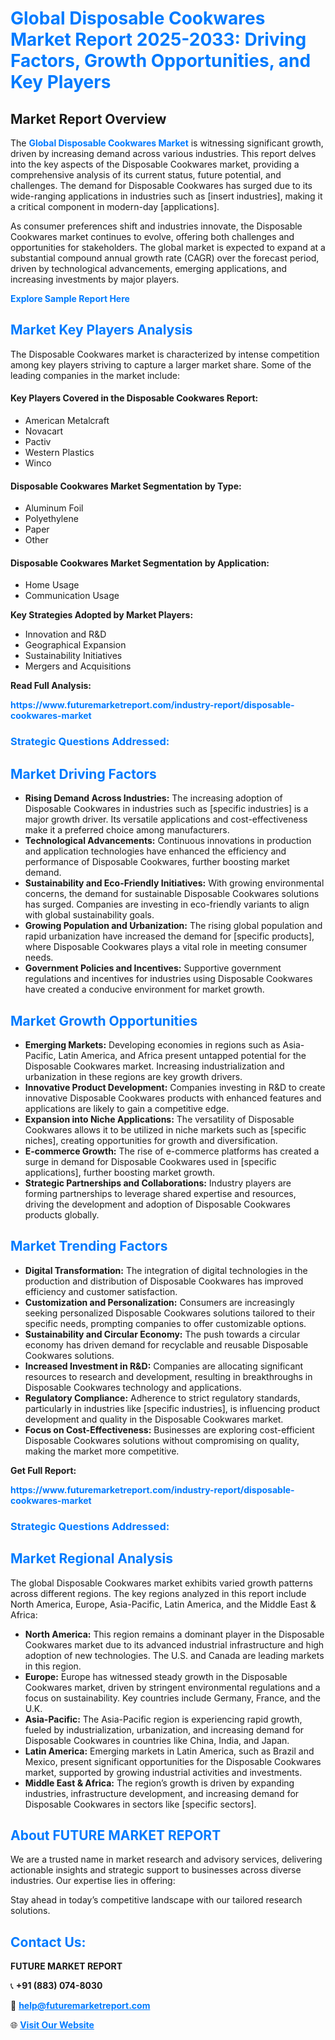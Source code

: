 <h1 style="color: #007BFF;">Global Disposable Cookwares Market Report 2025-2033: Driving Factors, Growth Opportunities, and Key Players</h1>

<section id="overview">
<h2>Market Report Overview</h2>
<p>The <a href="https://www.futuremarketreport.com/industry-report/disposable-cookwares-market" style="color: #007BFF; text-decoration: none;"><strong>Global Disposable Cookwares Market</strong></a> is witnessing significant growth, driven by increasing demand across various industries. This report delves into the key aspects of the Disposable Cookwares market, providing a comprehensive analysis of its current status, future potential, and challenges. The demand for Disposable Cookwares has surged due to its wide-ranging applications in industries such as [insert industries], making it a critical component in modern-day [applications].</p>
<p>As consumer preferences shift and industries innovate, the Disposable Cookwares market continues to evolve, offering both challenges and opportunities for stakeholders. The global market is expected to expand at a substantial compound annual growth rate (CAGR) over the forecast period, driven by technological advancements, emerging applications, and increasing investments by major players.</p>
</section>

<section id="overview">
<p><a href="https://www.futuremarketreport.com/request-sample/reportId=107894" style="color: #007BFF; text-decoration: none;"><strong>Explore Sample Report Here</strong></a></p>
</section>

<section id="key-players">
<h2 style="color: #007BFF;">Market Key Players Analysis</h2>
<p>The Disposable Cookwares market is characterized by intense competition among key players striving to capture a larger market share. Some of the leading companies in the market include:</p>
<h4>Key Players Covered in the Disposable Cookwares Report:</h4>
<ul><li>American Metalcraft</li><li>Novacart</li><li>Pactiv</li><li>Western Plastics</li><li>Winco</li></ul>
<h4>Disposable Cookwares Market Segmentation by Type:</h4>
<ul><li>Aluminum Foil</li><li>Polyethylene</li><li>Paper</li><li>Other</li></ul>

<h4>Disposable Cookwares Market Segmentation by Application:</h4>
<ul><li>Home Usage</li><li>Communication Usage</li></ul>
<p><strong>Key Strategies Adopted by Market Players:</strong></p>
<ul>
<li>Innovation and R&D</li>
<li>Geographical Expansion</li>
<li>Sustainability Initiatives</li>
<li>Mergers and Acquisitions</li>
</ul>
</section>

<section>
<p><strong>Read Full Analysis: </strong></p><a href="https://www.futuremarketreport.com/industry-report/disposable-cookwares-market" style="color: #007BFF; text-decoration: none;"><strong>https://www.futuremarketreport.com/industry-report/disposable-cookwares-market</strong></a>
<h3 style="color: #007BFF;">Strategic Questions Addressed:</h3>
</section>

<section id="driving-factors">
<h2 style="color: #007BFF;">Market Driving Factors</h2>
<ul>
<li><strong>Rising Demand Across Industries:</strong> The increasing adoption of Disposable Cookwares in industries such as [specific industries] is a major growth driver. Its versatile applications and cost-effectiveness make it a preferred choice among manufacturers.</li>
<li><strong>Technological Advancements:</strong> Continuous innovations in production and application technologies have enhanced the efficiency and performance of Disposable Cookwares, further boosting market demand.</li>
<li><strong>Sustainability and Eco-Friendly Initiatives:</strong> With growing environmental concerns, the demand for sustainable Disposable Cookwares solutions has surged. Companies are investing in eco-friendly variants to align with global sustainability goals.</li>
<li><strong>Growing Population and Urbanization:</strong> The rising global population and rapid urbanization have increased the demand for [specific products], where Disposable Cookwares plays a vital role in meeting consumer needs.</li>
<li><strong>Government Policies and Incentives:</strong> Supportive government regulations and incentives for industries using Disposable Cookwares have created a conducive environment for market growth.</li>
</ul>
</section>

<section id="growth-opportunities">
<h2 style="color: #007BFF;">Market Growth Opportunities</h2>
<ul>
<li><strong>Emerging Markets:</strong> Developing economies in regions such as Asia-Pacific, Latin America, and Africa present untapped potential for the Disposable Cookwares market. Increasing industrialization and urbanization in these regions are key growth drivers.</li>
<li><strong>Innovative Product Development:</strong> Companies investing in R&D to create innovative Disposable Cookwares products with enhanced features and applications are likely to gain a competitive edge.</li>
<li><strong>Expansion into Niche Applications:</strong> The versatility of Disposable Cookwares allows it to be utilized in niche markets such as [specific niches], creating opportunities for growth and diversification.</li>
<li><strong>E-commerce Growth:</strong> The rise of e-commerce platforms has created a surge in demand for Disposable Cookwares used in [specific applications], further boosting market growth.</li>
<li><strong>Strategic Partnerships and Collaborations:</strong> Industry players are forming partnerships to leverage shared expertise and resources, driving the development and adoption of Disposable Cookwares products globally.</li>
</ul>
</section>

<section id="trending-factors">
<h2 style="color: #007BFF;">Market Trending Factors</h2>
<ul>
<li><strong>Digital Transformation:</strong> The integration of digital technologies in the production and distribution of Disposable Cookwares has improved efficiency and customer satisfaction.</li>
<li><strong>Customization and Personalization:</strong> Consumers are increasingly seeking personalized Disposable Cookwares solutions tailored to their specific needs, prompting companies to offer customizable options.</li>
<li><strong>Sustainability and Circular Economy:</strong> The push towards a circular economy has driven demand for recyclable and reusable Disposable Cookwares solutions.</li>
<li><strong>Increased Investment in R&D:</strong> Companies are allocating significant resources to research and development, resulting in breakthroughs in Disposable Cookwares technology and applications.</li>
<li><strong>Regulatory Compliance:</strong> Adherence to strict regulatory standards, particularly in industries like [specific industries], is influencing product development and quality in the Disposable Cookwares market.</li>
<li><strong>Focus on Cost-Effectiveness:</strong> Businesses are exploring cost-efficient Disposable Cookwares solutions without compromising on quality, making the market more competitive.</li>
</ul>
</section>

<section>
<p><strong>Get Full Report: </strong></p><a href="https://www.futuremarketreport.com/industry-report/disposable-cookwares-market" style="color: #007BFF; text-decoration: none;"><strong>https://www.futuremarketreport.com/industry-report/disposable-cookwares-market</strong></a>
<h3 style="color: #007BFF;">Strategic Questions Addressed:</h3>
</section>


<section id="regional-analysis">
<h2 style="color: #007BFF;">Market Regional Analysis</h2>
<p>The global Disposable Cookwares market exhibits varied growth patterns across different regions. The key regions analyzed in this report include North America, Europe, Asia-Pacific, Latin America, and the Middle East & Africa:</p>
<ul>
<li><strong>North America:</strong> This region remains a dominant player in the Disposable Cookwares market due to its advanced industrial infrastructure and high adoption of new technologies. The U.S. and Canada are leading markets in this region.</li>
<li><strong>Europe:</strong> Europe has witnessed steady growth in the Disposable Cookwares market, driven by stringent environmental regulations and a focus on sustainability. Key countries include Germany, France, and the U.K.</li>
<li><strong>Asia-Pacific:</strong> The Asia-Pacific region is experiencing rapid growth, fueled by industrialization, urbanization, and increasing demand for Disposable Cookwares in countries like China, India, and Japan.</li>
<li><strong>Latin America:</strong> Emerging markets in Latin America, such as Brazil and Mexico, present significant opportunities for the Disposable Cookwares market, supported by growing industrial activities and investments.</li>
<li><strong>Middle East & Africa:</strong> The region’s growth is driven by expanding industries, infrastructure development, and increasing demand for Disposable Cookwares in sectors like [specific sectors].</li>
</ul>
</section>

<footer>
<h2 style="color: #007BFF;">About FUTURE MARKET REPORT</h2>
<p>We are a trusted name in market research and advisory services, delivering actionable insights and strategic support to businesses across diverse industries. Our expertise lies in offering:</p>

<p>Stay ahead in today’s competitive landscape with our tailored research solutions.</p>

<h2 style="color: #007BFF;">Contact Us:</h2>
<p><strong>FUTURE MARKET REPORT</strong></p>
<p>📞 <strong>+91 (883) 074-8030</strong></p>
<p>📧 <strong><a href="mailto:help@futuremarketreport.com" style="color: #007BFF;">help@futuremarketreport.com</a></strong></p>
<p>🌐 <strong><a href="https://www.futuremarketreport.com/" style="color: #007BFF;">Visit Our Website</a></strong></p>
</footer>